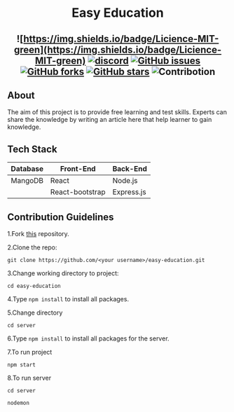<h1 align="center">Easy Education </h1>
<h2 align="center">

![https://img.shields.io/badge/Licience-MIT-green](https://img.shields.io/badge/Licience-MIT-green)
[![discord](https://img.shields.io/badge/Chat-on%20discord-red)](https://discord.gg/vAYgf2sc)
[![GitHub issues](https://img.shields.io/github/issues/luckykumarirai/easy-education?style=plastic)](https://github.com/luckykumarirai/easy-education/issues)
[![GitHub forks](https://img.shields.io/github/forks/luckykumarirai/easy-education)](https://github.com/luckykumarirai/easy-education/network)
[![GitHub stars](https://img.shields.io/github/stars/luckykumarirai/easy-education?style=plastic)](https://github.com/luckykumarirai/easy-education/pulls)
![Contribotion](https://img.shields.io/badge/Contribution-Welcome-brightgreen)

</h2>

## About
The aim of this project is to provide free learning and test skills. Experts can share the knowledge by writing an article here that help learner to gain knowledge.

## Tech Stack

| Database | Front-End | Back-End   |
| -------- | --------- | ---------- |
| MangoDB   | React      | Node.js    |
| &nbsp;   | React-bootstrap | Express.js |

## Contribution Guidelines

1.Fork [this](https://github.com/luckykumarirai/easy-education.git) repository.

2.Clone the repo:

```
git clone https://github.com/<your username>/easy-education.git
```

3.Change working directory to project:
```
cd easy-education
```

4.Type ``npm install`` to install all packages. 

5.Change directory 

```
cd server
```
6.Type ```npm install``` to install all packages for the server.

7.To run project

```
npm start
```
8.To run server

```
cd server
```
```
nodemon
```
